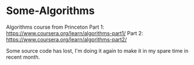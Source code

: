 # Some-Algorithms
Algorithms course from Princeton
Part 1:
https://www.coursera.org/learn/algorithms-part1/
Part 2:
https://www.coursera.org/learn/algorithms-part2/

Some source code has lost, I'm doing it again to make it in my spare time in recent month.
